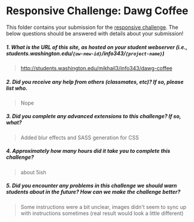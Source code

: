# Responsive Challenge: Dawg Coffee

This folder contains your submission for the [responsive challenge](http://faculty.washington.edu/mikefree/info343/#/challenges/responsive). The below questions should be answered with details about your submission!

##### 1. What is the URL of this site, as hosted on your student webserver (i.e., students.washington.edu/<code>{uw-new-id}</code>/info343/<code>{project-name}</code>) #####
> http://students.washington.edu/mikhail3/info343/dawg-coffee

##### 2. Did you receive any help from others (classmates, etc)? If so, please list who. #####
> Nope

##### 3. Did you complete any advanced extensions to this challenge? If so, what? #####
> Added blur effects and SASS generation for CSS

##### 4. Approximately how many hours did it take you to complete this challenge? #####
> about 5ish

##### 5. Did you encounter any problems in this challenge we should warn students about in the future? How can we make the challenge better? #####
> Some instructions were a bit unclear, images didn't seem to sync up with instructions sometimes (real result would look a little different)

